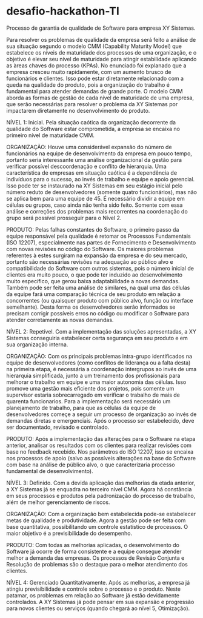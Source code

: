 # desafio-hackathon-TI
Processo de garantia de qualidade de Software para empresa XY Sistemas.

Para resolver os problemas de qualidade da empresa será feito a análise de sua situação segundo o modelo CMM (Capability Maturity Model) que estabelece os níveis de maturidade dos processos de uma organização, e o objetivo é elevar seu nível de maturidade para atingir estabilidade aplicando as àreas chaves do processo (KPAs). 
No enunciado foi explanado que a empresa cresceu muito rapidamente, com um aumento brusco de funcionários e clientes. Isso pode estar diretamente relacionado com a queda na qualidade do produto, pois a organização do trabalho é fundamental para atender demandas de grande porte. O modelo CMM aborda as formas de gestão de cada nível de maturidade de uma empresa, que serão necessárias para resolver o problema da XY Sistemas por impactarem diretamente no desenvolvimento do produto.

NÍVEL 1: Inicial.
Pela situação caótica da organização decorrente da qualidade do Software estar comprometida, a empresa se encaixa no primeiro nível de maturidade CMM.

ORGANIZAÇÃO: Houve uma considerável expansão do número de funcionários na equipe de desenvolvimento da empresa em pouco tempo, portanto seria interessante uma análise organizacional da gestão para verificar possível descoordenação e conflito de hierarquia. Uma característica de empresas em situação caótica é a dependência de indivíduos para o sucesso, ao invés de trabalho e equipe e apoio gerencial. Isso pode ter se instaurado na XY Sistemas em seu estágio inicial pelo número reduto de desenvolvedores (somente quatro funcionários), mas não se aplica bem para uma equipe de 45. É necessário dividir a equipe em células ou grupos, caso ainda não tenha sido feito. Somente com essa análise e correções dos problemas mais recorrentes na coordenação do grupo será possível prosseguir para o Nível 2.

PRODUTO: Pelas falhas constantes do Software, o primeiro passo da equipe responsável pela qualidade é retomar os Processos Fundamentais (ISO 12207), especialmente nas partes de Fornecimento e Desenvolvimento com novas revisões no código do Software. Os maiores problemas referentes à estes surgiram na expansão da empresa e do seu mercado, portanto são necessárias revisões na adequação ao público alvo e compatibilidade do Software com outros sistemas, pois o número inicial de clientes era muito pouco, o que pode ter induzido ao desenvolvimento muito específico, que gerou baixa adaptabilidade a novas demandas. Também pode ser feita uma análise de similares, na qual uma das células da equipe fará uma comparação técnica de seu produto em relação a concorrentes (ou quaisquer produto com público alvo, função ou interface semelhante). Desta forma os desenvolvedores serão informados se precisam corrigir possíveis erros no código ou modificar o Software para atender corretamente as novas demandas. 

NÍVEL 2: Repetível.
Com a implementação das soluções apresentadas, a XY Sistemas conseguiria estabelecer certa segurança em seu produto e em sua organização interna. 

ORGANIZAÇÃO: Com os principais problemas intra-grupo identificados na equipe de desenvolvedores (como conflitos de liderança ou a falta desta) na primeira etapa, é necessária a coordenação intergrupos ao invés de uma hierarquia simplificada, junto a um treinamento dos profissionais para melhorar o trabalho em equipe e uma maior autonomia das células. Isso promove uma gestão mais eficiente dos projetos, pois somente um supervisor estaria sobrecarregado em verificar o trabalho de mais de quarenta funcionarios. Para a implementação será necessário um planejamento de trabalho, para que as células da equipe de desenvolvedores começe a seguir um processo de organização ao invés de demandas diretas e emergenciais. Após o processo ser estabelecido, deve ser documentado, revisado e controlado.

PRODUTO: Após a implementação das alterações para o Software na etapa anterior, analisar os resultados com os clientes para realizar revisões com base no feedback recebido. Nos parâmetros do ISO 12207, isso se encaixa nos processos de apoio (salvo as possíveis alterações na base do Software com base na análise de público alvo, o que caracterizaria processo fundamental de desenvolvimento).

NÍVEL 3: Definido.
Com a devida aplicação das melhorias da etada anterior, a XY Sistemas já se enquadra no terceiro nível CMM. Agora há constância em seus processos e produtos pela padronização do processo de trabalho, além de melhor gerenciamento de riscos.

ORGANIZAÇÃO: Com a organização bem estabelecida pode-se estabelecer metas de qualidade e produtividade. Agora a gestão pode ser feita com base quantitativa, possibilitando um controle estatístico de processos. O maior objetivo é a previsibilidade do desempenho.

PRODUTO: Com todas as melhorias aplicadas, o desenvolvimento do Software já ocorre de forma consistente e a equipe consegue atender melhor a demanda das empresas. Os processos de Revisão Conjunta e Resolução de problemas são o destaque para o melhor atendimento dos clientes.

NÍVEL 4: Gerenciado Quantitativamente.
Após as melhorias, a empresa já atingiu previsibilidade e controle sobre o processo e o produto. Neste patamar, os problemas em relação ao Software já estão devidamente controlados. A XY Sistemas já pode pensar em sua expansão e progressão para novos clientes ou serviços (quando chegará ao nível 5, Otimização). 
